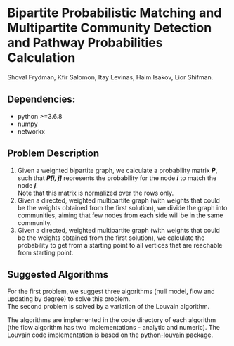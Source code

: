 # Bipartite Probabilistic Matching and Multipartite Community Detection and Pathway Probabilities Calculation 
Shoval Frydman, Kfir Salomon, Itay Levinas, Haim Isakov, Lior Shifman.

## Dependencies:

- python >=3.6.8
- numpy
- networkx

## Problem Description
1. Given a weighted bipartite graph, we calculate a probability matrix ***P***, such that ***P[i, j]*** represents the 
probability for the node ***i*** to match the node ***j***.  
Note that this matrix is normalized over the rows only. 
2. Given a directed, weighted multipartite graph (with weights that could be the weights obtained from the first 
solution), we divide the graph into communities, aiming that few nodes from each side will be in the same community.
3. Given a directed, weighted multipartite graph (with weights that could be the weights obtained from the first 
solution), we calculate the probability to get from a starting point to all vertices that are reachable from starting point.

## Suggested Algorithms
For the first problem, we suggest three algorithms (null model, flow and updating by degree) to solve this problem.  
The second problem is solved by a variation of the Louvain algorithm.  

     

The algorithms are implemented in the code directory of each algorithm (the flow algorithm has two implementations - analytic and 
numeric). The Louvain code implementation is based on the 
[python-louvain](https://python-louvain.readthedocs.io/en/latest/) package.

 

